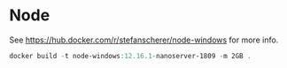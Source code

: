 # Node

See <https://hub.docker.com/r/stefanscherer/node-windows> for more info.

```powershell
docker build -t node-windows:12.16.1-nanoserver-1809 -m 2GB .
```
